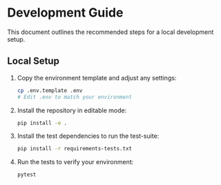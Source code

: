 # Development Guide

This document outlines the recommended steps for a local development setup.

## Local Setup

1. Copy the environment template and adjust any settings:

   ```bash
   cp .env.template .env
   # Edit .env to match your environment
   ```

2. Install the repository in editable mode:

   ```bash
   pip install -e .
   ```

3. Install the test dependencies to run the test-suite:

   ```bash
   pip install -r requirements-tests.txt
   ```

4. Run the tests to verify your environment:

   ```bash
   pytest
   ```
